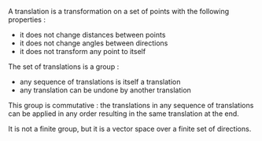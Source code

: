A translation is a transformation on a set of points with the following properties :

* it does not change distances between points
* it does not change angles between directions
* it does not transform any point to itself

The set of translations is a group : 

* any sequence of translations is itself a translation
* any translation can be undone by another translation

This group is commutative : the translations in any sequence of translations can be applied in any order resulting in the same translation at the end.

It is not a finite group, but it is a vector space over a finite set of directions.

